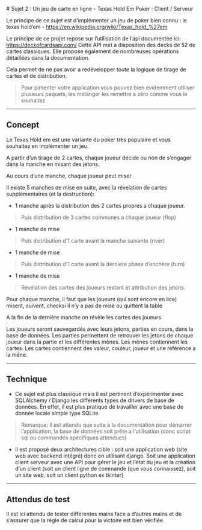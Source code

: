 # Sujet 2 : Un jeu de carte en ligne - Texas Hold Em Poker : Client / Serveur

Le principe de ce sujet est d’implémenter un jeu de poker bien connu : le texas hold’em - https://en.wikipedia.org/wiki/Texas_hold_%27em

Le principe de ce projet repose sur l’utilisation de l’api documentée ici: https://deckofcardsapi.com/ Cette API met a disposition des decks de 52 de cartes classiques. Elle propose également de nombreuses opérations détaillées dans la documentation.

Cela permet de ne pas avoir a redévelopper toute la logique de tirage de cartes et de distribution.

>    Pour pimenter votre application vous pouvez bien évidemment utiliser plusieurs paquets, les mélanger les remettre a zéro comme vous le souhaitez

---

## Concept

Le Texas Hold em est une variante du poker très populaire et vous souhaitez en implémenter un jeu.

A partir d’un tirage de 2 cartes, chaque joueur décide ou non de s’engager dans la manche en misant des jetons.

Au cours d’une manche, chaque joueur peut miser

Il existe 5 manches de mise en suite, avec la révelation de cartes supplémentaires (et la destruction):

*   1 manche après la distribution des 2 cartes propres a chaque joueur.

>   Puis distribution de 3 cartes communes a chaque joueur (flop)

*   1 manche de mise

>   Puis distribution d'1 carte avant la manche suivante (river)

*   1 manche de mise

>   Puis distribution d'1 carte avant la derniere phase d’enchère (turn)

*   1 manche de mise

>   Révélation des cartes des joueurs restant et attribution des jetons.

Pour chaque manche, il faut que les joueurs (qui sont encore en lice) misent, suivent, checksi il n’y a pas de mise ou quittent la table

A la fin de la dernière manche on révèle les cartes des joueurs

Les joueurs seront sauvegardés avec leurs jetons, parties en cours, dans la base de données. Les parties permettent de retrouver les jetons de chaque joueur dans la partie et les différentes mènes. Les mênes contiennent les cartes. Les cartes contiennent des valeur, couleur, joueur et une référence a la mêne.

---

## Technique

*   Ce sujet est plus classique mais il est pertinent d’expérimenter avec SQLAlchemy / Django les différents types de drivers de base de données. En effet, il est plus pratique de travailler avec une base de donnée locale simple type SQLite.

>   Remarque: il est attendu que suite a la documentation pour démarrer l’application, la base de données soit prête a l’utilisation (donc script sql ou commandes spécifiques attendues)

*   Il est proposé deux architectures cible : soit une application web (site web avec backend intégré) donc en utilisant django. Soit une application client serveur avec une API pour gérer le jeu et l’état du jeu et la création d’un client (soit un client ligne de commande (que vous connaissez), soit un site web, soit un client python ex tkinter)

---

## Attendus de test

Il est ici attendu de tester différentes mains face a d’autres mains et de s’assurer que la règle de calcul pour la victoire est bien vérifiée.
